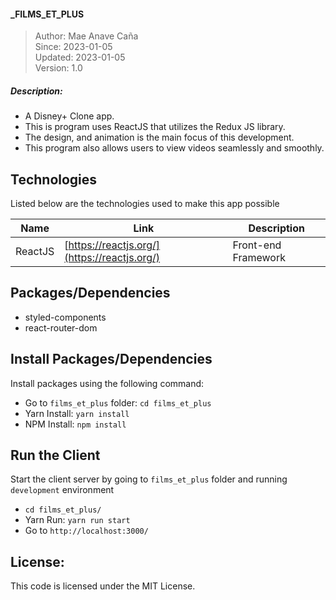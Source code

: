 #### _FILMS_ET_PLUS

> Author: Mae Anave Caña    
> Since: 2023-01-05    
> Updated: 2023-01-05    
> Version: 1.0    



##### Description: 
- A Disney+ Clone app.
- This is program uses ReactJS that utilizes the Redux JS library.
- The design, and animation is the main focus of this development.
- This program also allows users to view videos seamlessly and smoothly.



## Technologies

Listed below are the technologies used to make this app possible

| Name | Link | Description |
| ------ | ------ | ------ |
| ReactJS | [https://reactjs.org/](https://reactjs.org/) | Front-end Framework |



## Packages/Dependencies
- styled-components
- react-router-dom



## Install Packages/Dependencies
Install packages using the following command:
- Go to `films_et_plus` folder: `cd films_et_plus`
- Yarn Install: `yarn install`
- NPM Install: `npm install`



## Run the Client
Start the client server by going to `films_et_plus` folder and running `development` environment
- `cd films_et_plus/`
- Yarn Run: `yarn run start`
- Go to `http://localhost:3000/`



## License: 
This code is licensed under the MIT License.
